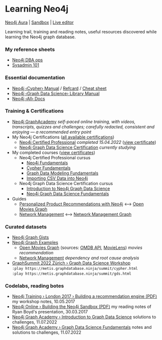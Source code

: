 # Learning Neo4j

[Neo4j Aura](https://console.neo4j.io) | [Sandbox](https://sandbox.neo4j.com/) | [Live editor](https://console.neo4j.org/)

Learning trail, training and reading notes, useful resources discovered while learning the Neo4j graph database.

### My reference sheets

* [Neo4j DBA ops](https://github.com/olange/refcards/blob/main/sheets/Neo4j-DBA-ops.md)
* [Sysadmin 101](https://github.com/olange/refcards/blob/main/sheets/Sysadmin-101.md)

### Essential documentation

* [Neo4j ‹Cypher› Manual](https://neo4j.com/docs/cypher-manual/current/syntax/) / [Refcard](https://neo4j.com/docs/cypher-refcard/current/) / [Cheat sheet](https://neo4j.com/docs/cypher-cheat-sheet/current/)
* [Neo4j ‹Graph Data Science› Library Manual](https://neo4j.com/docs/graph-data-science/current/introduction/)
* [Neo4j ‹All› Docs](https://neo4j.com/docs/)

### Training & Certifications

* [Neo4j GraphAcademy](https://graphacademy.neo4j.com/courses/) _self-paced online training, with videos, transcripts, quizzes and challenges; carefully redacted, consistent and enjoying — a recommended entry point_
* My Neo4j Certifications ([all available certifications](https://graphacademy.neo4j.com/categories/certification/))
  * [Neo4j Certified Professional](https://neo4j.com/graphacademy/neo4j-certification/) _completed 15.04.2022_ ([view certificate](https://graphacademy.neo4j.com/u/b6c5a3b4-940e-4878-a819-6159174783de/neo4j-certification/))
  * [Neo4j Graph Data Science Certification](https://neo4j.com/graphacademy/neo4j-gds-certify/) _currently studying_
* My completed courses ([view certificates](https://graphacademy.neo4j.com/account/courses/completed))
  * Neo4j Certified Professional cursus
    * [Neo4j Fundamentals](https://graphacademy.neo4j.com/courses/neo4j-fundamentals/)
    * [Cypher Fundamentals](https://graphacademy.neo4j.com/courses/cypher-fundamentals/)
    * [Graph Data Modeling Fundamentals](https://graphacademy.neo4j.com/courses/modeling-fundamentals/)
    * [Importing CSV Data into Neo4j](https://graphacademy.neo4j.com/courses/importing-data/)
  * Neo4j Graph Data Science Certification cursus
    * [Introduction to Neo4j Graph Data Science](https://graphacademy.neo4j.com/courses/gds-product-introduction/)
    * [Neo4j Graph Data Science Fundamentals](https://graphacademy.neo4j.com/courses/graph-data-science-fundamentals/)
* Guides
  * [Personalized Product Recommendations with Neo4j](https://github.com/neo4j-graph-examples/recommendations/blob/main/documentation/recommendations.adoc) ⟷ [Open Movies Graph](https://github.com/neo4j-graph-examples/recommendations)
  * [Network Management](https://github.com/neo4j-graph-examples/network-management/blob/main/documentation/network-management.adoc) ⟷ [Network Management Graph](https://github.com/neo4j-graph-examples/network-management)

### Curated datasets

* [Neo4j Graph Gists](https://neo4j.com/graphgists/)
* [Neo4j Graph Examples](https://github.com/neo4j-graph-examples)  
  * [Open Movies Graph](https://github.com/neo4j-graph-examples/recommendations) (sources: [OMDB API](http://www.omdbapi.com), [MovieLens](https://grouplens.org/datasets/movielens/)) _movies recommendation_
  * [Network Management](https://github.com/neo4j-graph-examples/network-management) _dependency and root cause analysis_
* [GraphSummit 2022 Zürich › Graph Data Science Workshop](https://zurich-summit.graphdatabase.ninja:7473)  
  `:play https://metis.graphdatabase.ninja/summit/cypher.html`  
  `:play https://metis.graphdatabase.ninja/summit/gds.html`

### Codelabs, reading botes

* [Neo4j Training › London 2017 › Building a recommendation engine (PDF)](notes/neo4j-building-reco-engine-20170510.pdf) my workshop notes, 10.05.2017
* [Neo4j Online › Building the Neo4j Sandbox (PDF)](notes/neo4j-sandbox-20170330-reading-notes.pdf) my reading notes of Ryan Boyd's presentation, 30.03.2017
* [Neo4j Graph Academy › Introduction to Graph Data Science](academy/README.md) solutions to challenges, 11.07.2022
* [Neo4j Graph Academy › Graph Data Science Fundamentals](academy/README.md) notes and solutions to challenges, 11.07.2022
